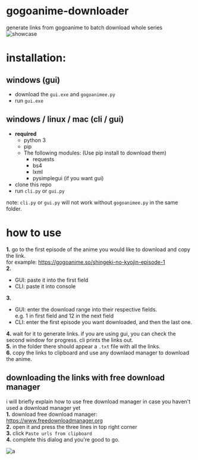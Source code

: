 # gogoanime-downloader
generate links from gogoanime to batch download whole series
![showcase](https://cdn.discordapp.com/attachments/704792091955429426/799685944756273213/ezgif-3-34b0a9c89d2e.gif)
  
# installation:
## windows (gui)
- download the ``gui.exe`` and ``gogoanimee.py``
- run ``gui.exe``

  
## windows / linux / mac (cli / gui)
- **required**  
  - python 3
  - pip
  - The following modules: (Use pip install to download them)
    - requests
    - bs4
    - lxml
    - pysimplegui (if you want gui)
- clone this repo
- run ``cli.py`` or ``gui.py``
  
note: ``cli.py`` or ``gui.py`` will not work without ``gogoanimee.py`` in the same folder.  
  
# how to use
**1.** go to the first episode of the anime you would like to download and copy the link.        
for example: https://gogoanime.so/shingeki-no-kyojin-episode-1   
**2.**  
- GUI: paste it into the first field
- CLI: paste it into console  
    
**3.** 
- GUI: enter the download range into their respective fields.     
e.g. 1 in first field and 12 in the next field  
- CLI: enter the first episode you want downloaded, and then the last one.  
  
**4.** wait for it to generate links. if you are using gui, you can check the second window for progress. cli prints the links out.   
**5.** in the folder there should appear a `.txt` file with all the links.  
**6.** copy the links to clipboard and use any downlaod manager to download the anime.    

## downloading the links with free download manager  
i will briefly explain how to use free download manager in case you haven't used a download manager yet  
**1.** download free download manager: https://www.freedownloadmanager.org  
**2.** open it and press the three lines in top right corner  
**3.** click ``Paste urls from clipboard``  
**4.** complete this dialog and you're good to go.    
  
![a](https://cdn.discordapp.com/attachments/704792091955429426/799624841758113852/unknown.png)  
